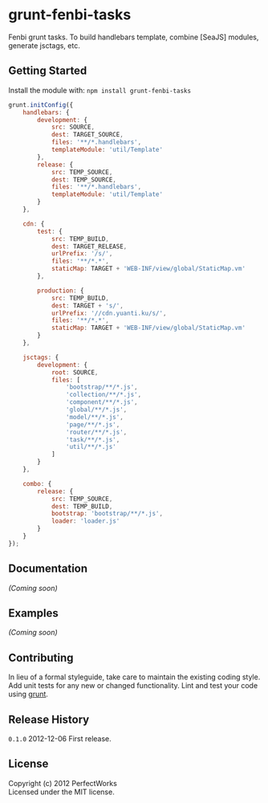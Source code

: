 # grunt-fenbi-tasks

Fenbi grunt tasks. To build handlebars template, combine [SeaJS] modules, generate jsctags, etc.

## Getting Started
Install the module with: `npm install grunt-fenbi-tasks`

```javascript
grunt.initConfig({
    handlebars: {
        development: {
            src: SOURCE,
            dest: TARGET_SOURCE,
            files: '**/*.handlebars',
            templateModule: 'util/Template'
        },
        release: {
            src: TEMP_SOURCE,
            dest: TEMP_SOURCE,
            files: '**/*.handlebars',
            templateModule: 'util/Template'
        }
    },

    cdn: {
        test: {
            src: TEMP_BUILD,
            dest: TARGET_RELEASE,
            urlPrefix: '/s/',
            files: '**/*.*',
            staticMap: TARGET + 'WEB-INF/view/global/StaticMap.vm'
        },

        production: {
            src: TEMP_BUILD,
            dest: TARGET + 's/',
            urlPrefix: '//cdn.yuanti.ku/s/',
            files: '**/*.*',
            staticMap: TARGET + 'WEB-INF/view/global/StaticMap.vm'
        }
    },

    jsctags: {
        development: {
            root: SOURCE,
            files: [
                'bootstrap/**/*.js',
                'collection/**/*.js',
                'component/**/*.js',
                'global/**/*.js',
                'model/**/*.js',
                'page/**/*.js',
                'router/**/*.js',
                'task/**/*.js',
                'util/**/*.js'
            ]
        }
    },

    combo: {
        release: {
            src: TEMP_SOURCE,
            dest: TEMP_BUILD,
            bootstrap: 'bootstrap/**/*.js',
            loader: 'loader.js'
        }
    }
});
```

## Documentation
_(Coming soon)_

## Examples
_(Coming soon)_

## Contributing
In lieu of a formal styleguide, take care to maintain the existing coding style. Add unit tests for any new or changed functionality. Lint and test your code using [grunt](https://github.com/gruntjs/grunt).

## Release History

`0.1.0` 2012-12-06 First release.

## License
Copyright (c) 2012 PerfectWorks  
Licensed under the MIT license.
